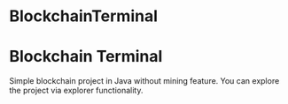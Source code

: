 # BlockchainTerminal
<h1>Blockchain Terminal</h1>

Simple blockchain project in Java without mining feature. You can explore the project via explorer functionality.


